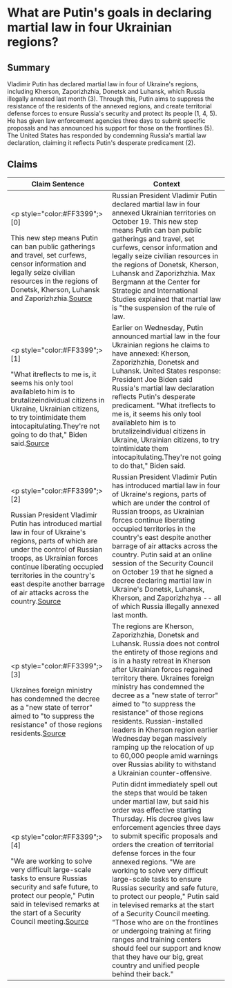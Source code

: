 # What are Putin's goals in declaring martial law in four Ukrainian regions?

## Summary
Vladimir Putin has declared martial law in four of Ukraine's regions, including Kherson, Zaporizhzhia, Donetsk and Luhansk, which Russia illegally annexed last month (3). Through this, Putin aims to suppress the resistance of the residents of the annexed regions, and create territorial defense forces to ensure Russia's security and protect its people (1, 4, 5). He has given law enforcement agencies three days to submit specific proposals and has announced his support for those on the frontlines (5). The United States has responded by condemning Russia's martial law declaration, claiming it reflects Putin's desperate predicament (2).

## Claims
| Claim Sentence | Context |
|---|---|
|<p style="color:#FF3399";>[0]</p>This new step means Putin can ban public gatherings and travel, set curfews, censor information and legally seize civilian resources in the regions of Donetsk, Kherson, Luhansk and Zaporizhzhia.<a href="https://www.thetrumpet.com/26293-putin-declares-martial-law-in-ukraine" target="_blank">Source</a>| Russian President Vladimir Putin declared martial law in four annexed Ukrainian territories on October 19. This new step means Putin can ban public gatherings and travel, set curfews, censor information and legally seize civilian resources in the regions of Donetsk, Kherson, Luhansk and Zaporizhzhia. Max Bergmann at the Center for Strategic and International Studies explained that martial law is "the suspension of the rule of law.|
|<p style="color:#FF3399";>[1]</p>"What itreflects to me is, it seems his only tool availableto him is to brutalizeindividual citizens in Ukraine, Ukrainian citizens, to try tointimidate them intocapitulating.They're not going to do that," Biden said.<a href="https://www.cnn.com/europe/live-news/russia-ukraine-war-news-10-19-22/h_68846a3e34a44927e62286130c9d4331" target="_blank">Source</a>| Earlier on Wednesday, Putin announced martial law in the four Ukrainian regions he claims to have annexed: Kherson, Zaporizhzhia, Donetsk and Luhansk. United States response: President Joe Biden said Russia's martial law declaration reflects Putin's desperate predicament. "What itreflects to me is, it seems his only tool availableto him is to brutalizeindividual citizens in Ukraine, Ukrainian citizens, to try tointimidate them intocapitulating.They're not going to do that," Biden said.|
|<p style="color:#FF3399";>[2]</p>Russian President Vladimir Putin has introduced martial law in four of Ukraine's regions, parts of which are under the control of Russian troops, as Ukrainian forces continue liberating occupied territories in the country's east despite another barrage of air attacks across the country.<a href="https://www.rferl.org/a/ukraine-russia-drone-attacks/32090900.html" target="_blank">Source</a>| Russian President Vladimir Putin has introduced martial law in four of Ukraine's regions, parts of which are under the control of Russian troops, as Ukrainian forces continue liberating occupied territories in the country's east despite another barrage of air attacks across the country. Putin said at an online session of the Security Council on October 19 that he signed a decree declaring martial law in Ukraine's Donetsk, Luhansk, Kherson, and Zaporizhzhya -- all of which Russia illegally annexed last month.|
|<p style="color:#FF3399";>[3]</p>Ukraines foreign ministry has condemned the decree as a "new state of terror" aimed to "to suppress the resistance" of those regions residents.<a href="https://www.cnn.com/2022/10/19/europe/putin-russia-martial-law-intl/index.html" target="_blank">Source</a>| The regions are Kherson, Zaporizhzhia, Donetsk and Luhansk. Russia does not control the entirety of those regions and is in a hasty retreat in Kherson after Ukrainian forces regained territory there. Ukraines foreign ministry has condemned the decree as a "new state of terror" aimed to "to suppress the resistance" of those regions residents. Russian-installed leaders in Kherson region earlier Wednesday began massively ramping up the relocation of up to 60,000 people amid warnings over Russias ability to withstand a Ukrainian counter-offensive.|
|<p style="color:#FF3399";>[4]</p>"We are working to solve very difficult large-scale tasks to ensure Russias security and safe future, to protect our people," Putin said in televised remarks at the start of a Security Council meeting.<a href="https://www.politico.com/news/2022/10/19/putin-martial-law-annexed-ukraine-00062475" target="_blank">Source</a>| Putin didnt immediately spell out the steps that would be taken under martial law, but said his order was effective starting Thursday. His decree gives law enforcement agencies three days to submit specific proposals and orders the creation of territorial defense forces in the four annexed regions. "We are working to solve very difficult large-scale tasks to ensure Russias security and safe future, to protect our people," Putin said in televised remarks at the start of a Security Council meeting. "Those who are on the frontlines or undergoing training at firing ranges and training centers should feel our support and know that they have our big, great country and unified people behind their back."|
